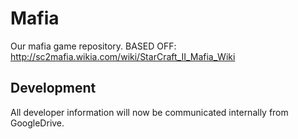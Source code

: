 # Mafia
Our mafia game repository.
BASED OFF: http://sc2mafia.wikia.com/wiki/StarCraft_II_Mafia_Wiki

## Development
All developer information will now be communicated internally from GoogleDrive.
